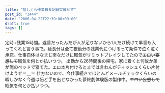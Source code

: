 ```yaml
---
title: "惜しくも残業最長記録突破せず"
post_id: "3444"
date: "2006-04-22T22:39:00+09:00"
draft: true
tags: []
---
```



定時+残業15時間。遅番だったんだが人が足りないから1人だけ続けて早番も入ってくれと言う事で。延長分は全て夜勤分の残業代につけるって条件で泣く泣く承諾。仕事自体はなまじ楽なだけに眠気がリミットブレイクしてたので~~エロい妄想して~~眠気を何とか払いつつ。 出勤から26時間後の帰宅。家に着くと何故か弟が俺のベッドで寝てた。エロ本片付けろとまでは言わんがティッシュくらい片付けようぜ＝＿＝ 仕方ないので、今仕事続きでほとんどメールチェックくらいの暇しかなく今週は殆ど手を出せなかった夢終劇体験版の製作中。~~エロい妄想して~~眠気を何とか払いつつ。
